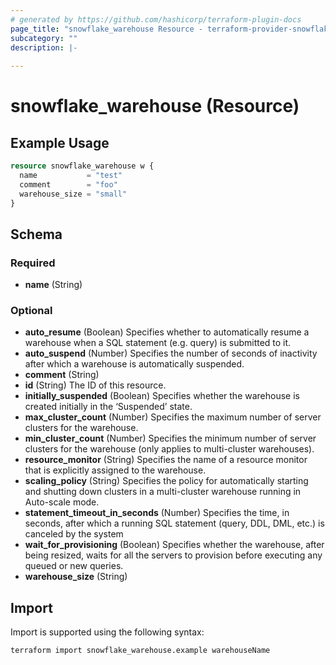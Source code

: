```yaml
---
# generated by https://github.com/hashicorp/terraform-plugin-docs
page_title: "snowflake_warehouse Resource - terraform-provider-snowflake"
subcategory: ""
description: |-
  
---
```


# snowflake_warehouse (Resource)



## Example Usage

```terraform
resource snowflake_warehouse w {
  name           = "test"
  comment        = "foo"
  warehouse_size = "small"
}
```

<!-- schema generated by tfplugindocs -->
## Schema

### Required

- **name** (String)

### Optional

- **auto_resume** (Boolean) Specifies whether to automatically resume a warehouse when a SQL statement (e.g. query) is submitted to it.
- **auto_suspend** (Number) Specifies the number of seconds of inactivity after which a warehouse is automatically suspended.
- **comment** (String)
- **id** (String) The ID of this resource.
- **initially_suspended** (Boolean) Specifies whether the warehouse is created initially in the ‘Suspended’ state.
- **max_cluster_count** (Number) Specifies the maximum number of server clusters for the warehouse.
- **min_cluster_count** (Number) Specifies the minimum number of server clusters for the warehouse (only applies to multi-cluster warehouses).
- **resource_monitor** (String) Specifies the name of a resource monitor that is explicitly assigned to the warehouse.
- **scaling_policy** (String) Specifies the policy for automatically starting and shutting down clusters in a multi-cluster warehouse running in Auto-scale mode.
- **statement_timeout_in_seconds** (Number) Specifies the time, in seconds, after which a running SQL statement (query, DDL, DML, etc.) is canceled by the system
- **wait_for_provisioning** (Boolean) Specifies whether the warehouse, after being resized, waits for all the servers to provision before executing any queued or new queries.
- **warehouse_size** (String)

## Import

Import is supported using the following syntax:

```shell
terraform import snowflake_warehouse.example warehouseName
```
